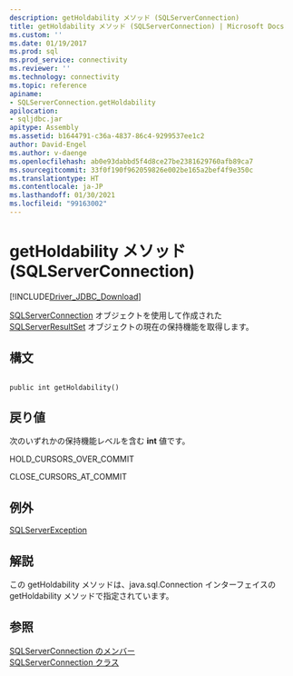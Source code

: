 ```yaml
---
description: getHoldability メソッド (SQLServerConnection)
title: getHoldability メソッド (SQLServerConnection) | Microsoft Docs
ms.custom: ''
ms.date: 01/19/2017
ms.prod: sql
ms.prod_service: connectivity
ms.reviewer: ''
ms.technology: connectivity
ms.topic: reference
apiname:
- SQLServerConnection.getHoldability
apilocation:
- sqljdbc.jar
apitype: Assembly
ms.assetid: b1644791-c36a-4837-86c4-9299537ee1c2
author: David-Engel
ms.author: v-daenge
ms.openlocfilehash: ab0e93dabbd5f4d8ce27be2381629760afb89ca7
ms.sourcegitcommit: 33f0f190f962059826e002be165a2bef4f9e350c
ms.translationtype: HT
ms.contentlocale: ja-JP
ms.lasthandoff: 01/30/2021
ms.locfileid: "99163002"
---
```

# <a name="getholdability-method-sqlserverconnection"></a>getHoldability メソッド (SQLServerConnection)
[!INCLUDE[Driver_JDBC_Download](../../../includes/driver_jdbc_download.md)]

  [SQLServerConnection](../../../connect/jdbc/reference/sqlserverconnection-class.md) オブジェクトを使用して作成された [SQLServerResultSet](../../../connect/jdbc/reference/sqlserverresultset-class.md) オブジェクトの現在の保持機能を取得します。  
  
## <a name="syntax"></a>構文  
  
```  
  
public int getHoldability()  
```  
  
## <a name="return-value"></a>戻り値  
 次のいずれかの保持機能レベルを含む **int** 値です。  
  
 HOLD_CURSORS_OVER_COMMIT  
  
 CLOSE_CURSORS_AT_COMMIT  
  
## <a name="exceptions"></a>例外  
 [SQLServerException](../../../connect/jdbc/reference/sqlserverexception-class.md)  
  
## <a name="remarks"></a>解説  
 この getHoldability メソッドは、java.sql.Connection インターフェイスの getHoldability メソッドで指定されています。  
  
## <a name="see-also"></a>参照  
 [SQLServerConnection のメンバー](../../../connect/jdbc/reference/sqlserverconnection-members.md)   
 [SQLServerConnection クラス](../../../connect/jdbc/reference/sqlserverconnection-class.md)  
  
  
